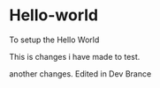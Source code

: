 # Hello-world
To setup the Hello World

This is changes i have made to test.

another changes.
Edited in Dev Brance
